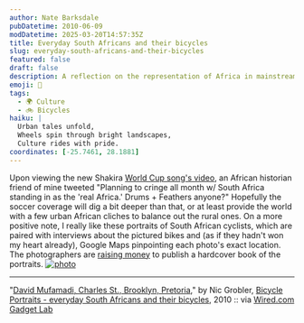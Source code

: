 ```yaml
---
author: Nate Barksdale
pubDatetime: 2010-06-09
modDatetime: 2025-03-20T14:57:35Z
title: Everyday South Africans and their bicycles
slug: everyday-south-africans-and-their-bicycles
featured: false
draft: false
description: A reflection on the representation of Africa in mainstream media, contrasted with a celebration of South African cyclists and their stories.
emoji: 🚴
tags:
  - 🌍 Culture
  - 🚲 Bicycles
haiku: |
  Urban tales unfold,  
  Wheels spin through bright landscapes,  
  Culture rides with pride.
coordinates: [-25.7461, 28.1881]
---
```


Upon viewing the new Shakira [World Cup song's video](http://web.archive.org/web/20100611071119/http://worldcup.vevo.com:80/?v=wakawaka), an African historian friend of mine tweeted "Planning to cringe all month w/ South Africa standing in as the 'real Africa.' Drums + Feathers anyone?" Hopefully the soccer coverage will dig a bit deeper than that, or at least provide the world with a few urban African cliches to balance out the rural ones. On a more positive note, I really like these portraits of South African cyclists, which are paired with interviews about the pictured bikes and (as if they hadn't won my heart already), Google Maps pinpointing each photo's exact location. The photographers are [raising money](https://www.google.com/search?q=%22raising%20money%22%20kickstarter.com) to publish a hardcover book of the portraits. [![photo](http://culture-making.com/media/david_mufamadi_1652.jpg)](http://www.dayonepublications.com/Bicycle_Portraits/Index.html)

---

"[David Mufamadi, Charles St., Brooklyn, Pretoria](https://www.google.com/search?q=%22David%20Mufamadi%2C%20Charles%20St.%2C%20Brooklyn%2C%20Pretoria%22%20dayonepublications.com)," by Nic Grobler, [Bicycle Portraits - everyday South Africans and their bicycles](https://www.google.com/search?q=%22Bicycle%20Portraits%20-%20everyday%20South%20Africans%20and%20their%20bicycles%22%20dayonepublications.com), 2010 :: via [Wired.com Gadget Lab](http://web.archive.org/web/20110913145131/http://www.wired.com:80/gadgetlab/2010/06/bike-portraits-a-fascinating-gallery-of-south-african-cyclists/)
